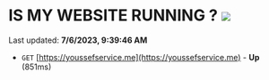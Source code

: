 # IS MY WEBSITE RUNNING ? [![](https://img.shields.io/static/v1?label=Sponsor&message=%E2%9D%A4&logo=GitHub&color=%23fe8e86)](https://github.com/sponsors/<username>)

Last updated: **7/6/2023, 9:39:46 AM**

- `GET` [https://youssefservice.me](https://youssefservice.me) - **Up** (851ms)

